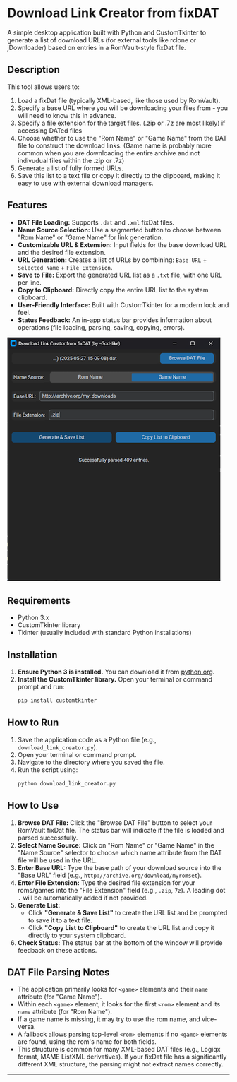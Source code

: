 # Download Link Creator from fixDAT

A simple desktop application built with Python and CustomTkinter to generate a list of download URLs (for external tools like rclone or jDownloader) based on entries in a RomVault-style fixDat file.

## Description

This tool allows users to:
1.  Load a fixDat file (typically XML-based, like those used by RomVault).
2.  Specify a base URL where you will be downloading your files from - you will need to know this in advance.
3.  Specify a file extension for the target files. (.zip or .7z are most likely) if accessing DATed files
4.  Choose whether to use the "Rom Name" or "Game Name" from the DAT file to construct the download links. (Game name is probably more common when you are downloading the entire archive and not indivudual files within the .zip or .7z)
5.  Generate a list of fully formed URLs.
6.  Save this list to a text file or copy it directly to the clipboard, making it easy to use with external download managers.

## Features

* **DAT File Loading:** Supports `.dat` and `.xml` fixDat files.
* **Name Source Selection:** Use a segmented button to choose between "Rom Name" or "Game Name" for link generation.
* **Customizable URL & Extension:** Input fields for the base download URL and the desired file extension.
* **URL Generation:** Creates a list of URLs by combining: `Base URL` + `Selected Name` + `File Extension`.
* **Save to File:** Export the generated URL list as a `.txt` file, with one URL per line.
* **Copy to Clipboard:** Directly copy the entire URL list to the system clipboard.
* **User-Friendly Interface:** Built with CustomTkinter for a modern look and feel.
* **Status Feedback:** An in-app status bar provides information about operations (file loading, parsing, saving, copying, errors).

![download_links_from_fixdat.png](download_links_from_fixdat.png)

## Requirements

* Python 3.x
* CustomTkinter library
* Tkinter (usually included with standard Python installations)

## Installation

1.  **Ensure Python 3 is installed.** You can download it from [python.org](https://www.python.org/).
2.  **Install the CustomTkinter library.** Open your terminal or command prompt and run:
    ```bash
    pip install customtkinter
    ```

## How to Run

1.  Save the application code as a Python file (e.g., `download_link_creator.py`).
2.  Open your terminal or command prompt.
3.  Navigate to the directory where you saved the file.
4.  Run the script using:
    ```bash
    python download_link_creator.py
    ```

## How to Use

1.  **Browse DAT File:** Click the "Browse DAT File" button to select your RomVault fixDat file. The status bar will indicate if the file is loaded and parsed successfully.
2.  **Select Name Source:** Click on "Rom Name" or "Game Name" in the "Name Source" selector to choose which name attribute from the DAT file will be used in the URL.
3.  **Enter Base URL:** Type the base path of your download source into the "Base URL" field (e.g., `http://archive.org/download/myromset`).
4.  **Enter File Extension:** Type the desired file extension for your roms/games into the "File Extension" field (e.g., `.zip`, `7z`). A leading dot `.` will be automatically added if not provided.
5.  **Generate List:**
    * Click **"Generate & Save List"** to create the URL list and be prompted to save it to a text file.
    * Click **"Copy List to Clipboard"** to create the URL list and copy it directly to your system clipboard.
6.  **Check Status:** The status bar at the bottom of the window will provide feedback on these actions.

## DAT File Parsing Notes

* The application primarily looks for `<game>` elements and their `name` attribute (for "Game Name").
* Within each `<game>` element, it looks for the first `<rom>` element and its `name` attribute (for "Rom Name").
* If a game name is missing, it may try to use the rom name, and vice-versa.
* A fallback allows parsing top-level `<rom>` elements if no `<game>` elements are found, using the rom's name for both fields.
* This structure is common for many XML-based DAT files (e.g., Logiqx format, MAME ListXML derivatives). If your fixDat file has a significantly different XML structure, the parsing might not extract names correctly.

---
